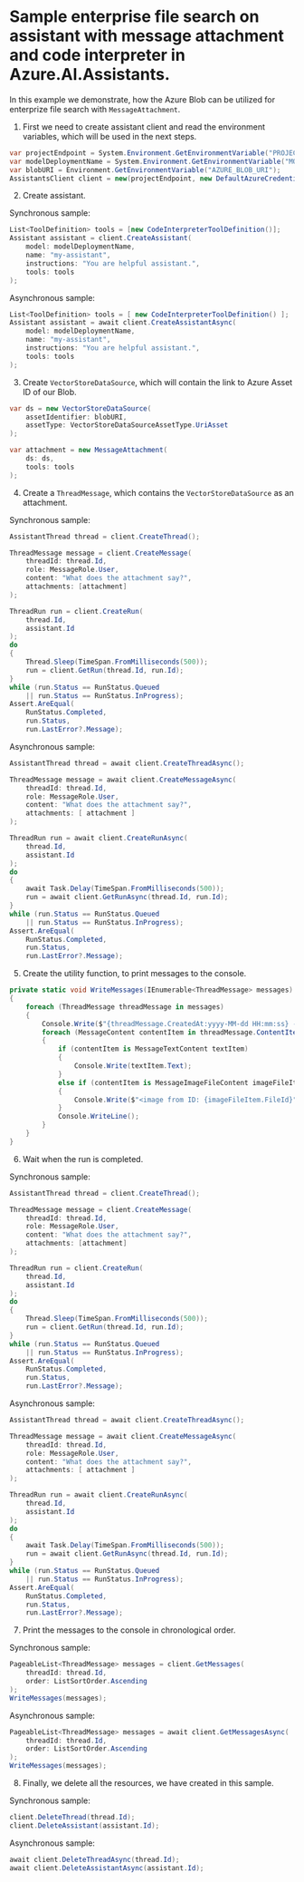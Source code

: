 # Sample enterprise file search on assistant with message attachment and code interpreter in Azure.AI.Assistants.

In this example we demonstrate, how the Azure Blob can be utilized for enterprize file search with `MessageAttachment`.

1. First we need to create assistant client and read the environment variables, which will be used in the next steps.
```C# Snippet:AssistantsCodeInterpreterEnterpriseSearch_CreateClient
var projectEndpoint = System.Environment.GetEnvironmentVariable("PROJECT_ENDPOINT");
var modelDeploymentName = System.Environment.GetEnvironmentVariable("MODEL_DEPLOYMENT_NAME");
var blobURI = Environment.GetEnvironmentVariable("AZURE_BLOB_URI");
AssistantsClient client = new(projectEndpoint, new DefaultAzureCredential());
```
2. Create assistant.

Synchronous sample:
```C# Snippet:AssistantsCodeInterpreterEnterpriseSearch_CreateAgent
List<ToolDefinition> tools = [new CodeInterpreterToolDefinition()];
Assistant assistant = client.CreateAssistant(
    model: modelDeploymentName,
    name: "my-assistant",
    instructions: "You are helpful assistant.",
    tools: tools
);
```

Asynchronous sample:
```C# Snippet:AssistantsCodeInterpreterEnterpriseSearchAsync_CreateAgent
List<ToolDefinition> tools = [ new CodeInterpreterToolDefinition() ];
Assistant assistant = await client.CreateAssistantAsync(
    model: modelDeploymentName,
    name: "my-assistant",
    instructions: "You are helpful assistant.",
    tools: tools
);
```

3. Create `VectorStoreDataSource`, which will contain the link to Azure Asset ID of our Blob.
```C# Snippet:AssistantsCreateMessageAttachmentWithBlobStore
var ds = new VectorStoreDataSource(
    assetIdentifier: blobURI,
    assetType: VectorStoreDataSourceAssetType.UriAsset
);

var attachment = new MessageAttachment(
    ds: ds,
    tools: tools
);
```

4. Create a `ThreadMessage`, which contains the `VectorStoreDataSource` as an attachment.

Synchronous sample:
```C# Snippet:AssistantsCodeInterpreterEnterpriseSearch_CreateThreadRun
AssistantThread thread = client.CreateThread();

ThreadMessage message = client.CreateMessage(
    threadId: thread.Id,
    role: MessageRole.User,
    content: "What does the attachment say?",
    attachments: [attachment]
);

ThreadRun run = client.CreateRun(
    thread.Id,
    assistant.Id
);
do
{
    Thread.Sleep(TimeSpan.FromMilliseconds(500));
    run = client.GetRun(thread.Id, run.Id);
}
while (run.Status == RunStatus.Queued
    || run.Status == RunStatus.InProgress);
Assert.AreEqual(
    RunStatus.Completed,
    run.Status,
    run.LastError?.Message);
```

Asynchronous sample:
```C# Snippet:AssistantsCodeInterpreterEnterpriseSearchAsync_CreateThreadRun
AssistantThread thread = await client.CreateThreadAsync();

ThreadMessage message = await client.CreateMessageAsync(
    threadId: thread.Id,
    role: MessageRole.User,
    content: "What does the attachment say?",
    attachments: [ attachment ]
);

ThreadRun run = await client.CreateRunAsync(
    thread.Id,
    assistant.Id
);
do
{
    await Task.Delay(TimeSpan.FromMilliseconds(500));
    run = await client.GetRunAsync(thread.Id, run.Id);
}
while (run.Status == RunStatus.Queued
    || run.Status == RunStatus.InProgress);
Assert.AreEqual(
    RunStatus.Completed,
    run.Status,
    run.LastError?.Message);
```

5. Create the utility function, to print messages to the console.
```C# Snippet:AssistantsCodeInterpreterEnterpriseSearch_Print
private static void WriteMessages(IEnumerable<ThreadMessage> messages)
{
    foreach (ThreadMessage threadMessage in messages)
    {
        Console.Write($"{threadMessage.CreatedAt:yyyy-MM-dd HH:mm:ss} - {threadMessage.Role,10}: ");
        foreach (MessageContent contentItem in threadMessage.ContentItems)
        {
            if (contentItem is MessageTextContent textItem)
            {
                Console.Write(textItem.Text);
            }
            else if (contentItem is MessageImageFileContent imageFileItem)
            {
                Console.Write($"<image from ID: {imageFileItem.FileId}");
            }
            Console.WriteLine();
        }
    }
}
```

6. Wait when the run is completed.

Synchronous sample:
```C# Snippet:AssistantsCodeInterpreterEnterpriseSearch_CreateThreadRun
AssistantThread thread = client.CreateThread();

ThreadMessage message = client.CreateMessage(
    threadId: thread.Id,
    role: MessageRole.User,
    content: "What does the attachment say?",
    attachments: [attachment]
);

ThreadRun run = client.CreateRun(
    thread.Id,
    assistant.Id
);
do
{
    Thread.Sleep(TimeSpan.FromMilliseconds(500));
    run = client.GetRun(thread.Id, run.Id);
}
while (run.Status == RunStatus.Queued
    || run.Status == RunStatus.InProgress);
Assert.AreEqual(
    RunStatus.Completed,
    run.Status,
    run.LastError?.Message);
```

Asynchronous sample:
```C# Snippet:AssistantsCodeInterpreterEnterpriseSearchAsync_CreateThreadRun
AssistantThread thread = await client.CreateThreadAsync();

ThreadMessage message = await client.CreateMessageAsync(
    threadId: thread.Id,
    role: MessageRole.User,
    content: "What does the attachment say?",
    attachments: [ attachment ]
);

ThreadRun run = await client.CreateRunAsync(
    thread.Id,
    assistant.Id
);
do
{
    await Task.Delay(TimeSpan.FromMilliseconds(500));
    run = await client.GetRunAsync(thread.Id, run.Id);
}
while (run.Status == RunStatus.Queued
    || run.Status == RunStatus.InProgress);
Assert.AreEqual(
    RunStatus.Completed,
    run.Status,
    run.LastError?.Message);
```

7. Print the messages to the console in chronological order.

Synchronous sample:
```C# Snippet:AssistantsCodeInterpreterEnterpriseSearch_PrintMessages
PageableList<ThreadMessage> messages = client.GetMessages(
    threadId: thread.Id,
    order: ListSortOrder.Ascending
);
WriteMessages(messages);
```

Asynchronous sample:
```C# Snippet:AssistantsCodeInterpreterEnterpriseSearchAsync_PrintMessages
PageableList<ThreadMessage> messages = await client.GetMessagesAsync(
    threadId: thread.Id,
    order: ListSortOrder.Ascending
);
WriteMessages(messages);
```


8. Finally, we delete all the resources, we have created in this sample.

Synchronous sample:
```C# Snippet:AssistantsCodeInterpreterEnterpriseSearch_Cleanup
client.DeleteThread(thread.Id);
client.DeleteAssistant(assistant.Id);
```

Asynchronous sample:
```C# Snippet:AssistantsCodeInterpreterEnterpriseSearchAsync_Cleanup
await client.DeleteThreadAsync(thread.Id);
await client.DeleteAssistantAsync(assistant.Id);
```
